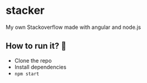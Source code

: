 # stacker
My own Stackoverflow made with angular and node.js

## How to run it? :thinking:
* Clone the repo
* Install dependencies
* ```npm start```
